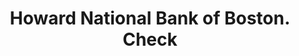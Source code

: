 ---
doi: 10.7916/D88K8N3M
date_other: '1880'
date_other_textual: 1880-1889
form: printed ephemera
genre:
- Checks (bank checks)
name:
- Howard National Bank of Boston
object_in_context_url: https://biggert.cul.columbia.edu/items/view/ave_biggert_00390
subject_hierarchical_geographic:
- Boston, Massachusetts, United States
subject_name:
- Howard National Bank of Boston
title: Howard National Bank of Boston. Check
sort_title: Howard National Bank of Boston. Check
call_number: ave_biggert_00390
coordinates:
- 42.35805555555556,-71.06361111111111
pid: ave_biggert_00390
identifiers: ave_biggert_00390
thumbnail: https://derivativo-3.library.columbia.edu/iiif/2/ldpd:344097/full/!256,256/0/native.jpg
permalink: "/items/ave_biggert_00390/"
layout: iiif-image-page
---